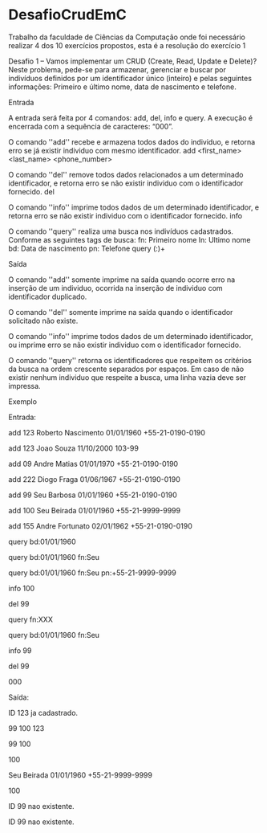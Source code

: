 # DesafioCrudEmC
Trabalho da faculdade de Ciências da Computação onde foi necessário realizar 4 dos 10 exercícios propostos, esta é a resolução do exercício 1


Desafio 1 – Vamos implementar um CRUD (Create, Read, Update e Delete)?
Neste problema, pede-se para armazenar, gerenciar e buscar por indivíduos definidos por um
identificador único (inteiro) e pelas seguintes informações: Primeiro e último nome, data de
nascimento e telefone.


Entrada

A entrada será feita por 4 comandos: add, del, info e query. A execução é encerrada com a
sequência de caracteres: “000”.

O comando ''add'' recebe e armazena todos dados do individuo, e retorna erro se já existir
individuo com mesmo identificador.
add <id> <first_name> <last_name> <birtday> <phone_number>

O comando ''del'' remove todos dados relacionados a um determinado identificador, e
retorna erro se não existir individuo com o identificador fornecido.
del <id>

O comando ''info'' imprime todos dados de um determinado identificador, e retorna erro se
não existir individuo com o identificador fornecido.
info <id>

O comando ''query'' realiza uma busca nos indivíduos cadastrados. Conforme as seguintes
tags de busca:
fn: Primeiro nome
ln: Ultimo nome
bd: Data de nascimento
pn: Telefone
query (<tag>:<valor>)+


Saída

O comando ''add'' somente imprime na saída quando ocorre erro na inserção de um
individuo, ocorrida na inserção de individuo com identificador duplicado.

O comando ''del'' somente imprime na saída quando o identificador solicitado não existe.

O comando ''info'' imprime todos dados de um determinado identificador, ou imprime erro
se não existir individuo com o identificador fornecido.

O comando ''query'' retorna os identificadores que respeitem os critérios da busca na ordem
crescente separados por espaços. Em caso de não existir nenhum individuo que respeite a
busca, uma linha vazia deve ser impressa.


Exemplo

Entrada:

add 123 Roberto Nascimento 01/01/1960 +55-21-0190-0190

add 123 Joao Souza 11/10/2000 103-99

add 09 Andre Matias 01/01/1970 +55-21-0190-0190

add 222 Diogo Fraga 01/06/1967 +55-21-0190-0190

add 99 Seu Barbosa 01/01/1960 +55-21-0190-0190

add 100 Seu Beirada 01/01/1960 +55-21-9999-9999

add 155 Andre Fortunato 02/01/1962 +55-21-0190-0190

query bd:01/01/1960

query bd:01/01/1960 fn:Seu

query bd:01/01/1960 fn:Seu pn:+55-21-9999-9999

info 100

del 99

query fn:XXX

query bd:01/01/1960 fn:Seu

info 99

del 99

000


Saída:

ID 123 ja cadastrado.

99 100 123

99 100

100

Seu Beirada 01/01/1960 +55-21-9999-9999

100

ID 99 nao existente.

ID 99 nao existente.
